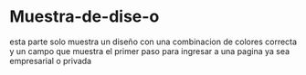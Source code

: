 # Muestra-de-dise-o
esta parte solo muestra un diseño con una combinacion de colores correcta y un campo que muestra el primer paso para ingresar a una pagina ya sea empresarial o privada
